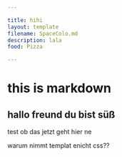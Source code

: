 ```yaml
---

title: hihi
layout: template
filename: SpaceColo.md
description: lala
food: Pizza

---
```


# this is markdown

## hallo freund du bist süß

test ob das jetzt geht hier ne

warum nimmt templat enicht css??

